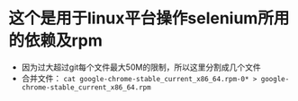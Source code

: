 # 这个是用于linux平台操作selenium所用的依赖及rpm
* 因为过大超过git每个文件最大50M的限制，所以这里分割成几个文件
* 合并文件：
`cat google-chrome-stable_current_x86_64.rpm-0* > google-chrome-stable_current_x86_64.rpm`
